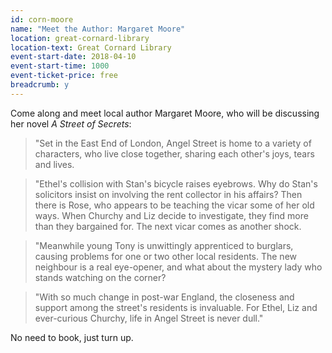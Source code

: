 ```yaml
---
id: corn-moore
name: "Meet the Author: Margaret Moore"
location: great-cornard-library
location-text: Great Cornard Library
event-start-date: 2018-04-10
event-start-time: 1000
event-ticket-price: free
breadcrumb: y
---
```


Come along and meet local author Margaret Moore, who will be discussing her novel <cite>A Street of Secrets</cite>:

> "Set in the East End of London, Angel Street is home to a variety of characters, who live close together, sharing each other's joys, tears and lives.

> "Ethel's collision with Stan's bicycle raises eyebrows. Why do Stan's solicitors insist on involving the rent collector in his affairs? Then there is Rose, who appears to be teaching the vicar some of her old ways. When Churchy and Liz decide to investigate, they find more than they bargained for. The next vicar comes as another shock.

> "Meanwhile young Tony is unwittingly apprenticed to burglars, causing problems for one or two other local residents. The new neighbour is a real eye-opener, and what about the mystery lady who stands watching on the corner?

> "With so much change in post-war England, the closeness and support among the street's residents is invaluable. For Ethel, Liz and ever-curious Churchy, life in Angel Street is never dull."

No need to book, just turn up.
